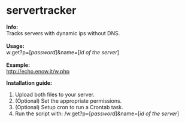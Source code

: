 servertracker
=============
<b>Info:<br/></b>
Tracks servers with dynamic ips without DNS.<br /><br />
<b>Usage:</b><br />
w.get?p=[<i>password</i>]&name=[<i>id of the server</i>]<br /><br />
<b>Example:</b><br />
http://echo.enow.it/w.php

<b>Installation guide:</b><br />
1. Upload both files to your server.<br />
2. (Optional) Set the appropriate permissions. <br />
3. (Optional) Setup cron to run a Crontab task.
4. Run the script with: <host>/w.get?p=[<i>password</i>]&name=[<i>id of the server</i>]
